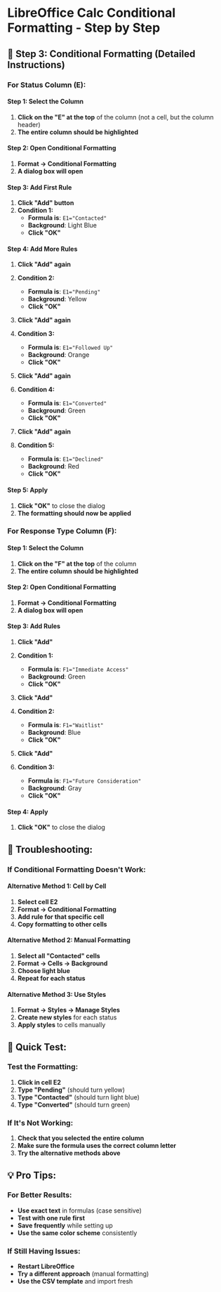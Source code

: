 # LibreOffice Calc Conditional Formatting - Step by Step

## 🎨 **Step 3: Conditional Formatting (Detailed Instructions)**

### **For Status Column (E):**

#### **Step 1: Select the Column**
1. **Click on the "E" at the top** of the column (not a cell, but the column header)
2. **The entire column should be highlighted**

#### **Step 2: Open Conditional Formatting**
1. **Format → Conditional Formatting**
2. **A dialog box will open**

#### **Step 3: Add First Rule**
1. **Click "Add" button**
2. **Condition 1:**
   - **Formula is**: `E1="Contacted"`
   - **Background**: Light Blue
   - **Click "OK"**

#### **Step 4: Add More Rules**
1. **Click "Add" again**
2. **Condition 2:**
   - **Formula is**: `E1="Pending"`
   - **Background**: Yellow
   - **Click "OK"**

3. **Click "Add" again**
4. **Condition 3:**
   - **Formula is**: `E1="Followed Up"`
   - **Background**: Orange
   - **Click "OK"**

5. **Click "Add" again**
6. **Condition 4:**
   - **Formula is**: `E1="Converted"`
   - **Background**: Green
   - **Click "OK"**

7. **Click "Add" again**
8. **Condition 5:**
   - **Formula is**: `E1="Declined"`
   - **Background**: Red
   - **Click "OK"**

#### **Step 5: Apply**
1. **Click "OK"** to close the dialog
2. **The formatting should now be applied**

### **For Response Type Column (F):**

#### **Step 1: Select the Column**
1. **Click on the "F" at the top** of the column
2. **The entire column should be highlighted**

#### **Step 2: Open Conditional Formatting**
1. **Format → Conditional Formatting**
2. **A dialog box will open**

#### **Step 3: Add Rules**
1. **Click "Add"**
2. **Condition 1:**
   - **Formula is**: `F1="Immediate Access"`
   - **Background**: Green
   - **Click "OK"**

3. **Click "Add"**
4. **Condition 2:**
   - **Formula is**: `F1="Waitlist"`
   - **Background**: Blue
   - **Click "OK"**

5. **Click "Add"**
6. **Condition 3:**
   - **Formula is**: `F1="Future Consideration"`
   - **Background**: Gray
   - **Click "OK"**

#### **Step 4: Apply**
1. **Click "OK"** to close the dialog

## 🔧 **Troubleshooting:**

### **If Conditional Formatting Doesn't Work:**

#### **Alternative Method 1: Cell by Cell**
1. **Select cell E2**
2. **Format → Conditional Formatting**
3. **Add rule for that specific cell**
4. **Copy formatting to other cells**

#### **Alternative Method 2: Manual Formatting**
1. **Select all "Contacted" cells**
2. **Format → Cells → Background**
3. **Choose light blue**
4. **Repeat for each status**

#### **Alternative Method 3: Use Styles**
1. **Format → Styles → Manage Styles**
2. **Create new styles** for each status
3. **Apply styles** to cells manually

## 🎯 **Quick Test:**

### **Test the Formatting:**
1. **Click in cell E2**
2. **Type "Pending"** (should turn yellow)
3. **Type "Contacted"** (should turn light blue)
4. **Type "Converted"** (should turn green)

### **If It's Not Working:**
1. **Check that you selected the entire column**
2. **Make sure the formula uses the correct column letter**
3. **Try the alternative methods above**

## 💡 **Pro Tips:**

### **For Better Results:**
- **Use exact text** in formulas (case sensitive)
- **Test with one rule first**
- **Save frequently** while setting up
- **Use the same color scheme** consistently

### **If Still Having Issues:**
- **Restart LibreOffice**
- **Try a different approach** (manual formatting)
- **Use the CSV template** and import fresh 
